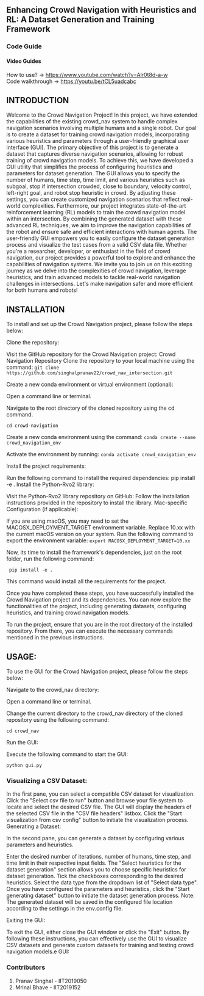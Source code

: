 ## Enhancing Crowd Navigation with Heuristics and RL: A Dataset Generation and Training Framework
### Code Guide
#### Video Guides 
How to use? -> https://www.youtube.com/watch?v=Alr0t8d-a-w <br>
Code walkthrough -> https://youtu.be/tCL5uadcabc
## INTRODUCTION
Welcome to the Crowd Navigation Project! In this project, we have extended the capabilities of the existing crowd_nav system to handle complex navigation scenarios involving multiple humans and a single robot. Our goal is to create a dataset for training crowd navigation models, incorporating various heuristics and parameters through a user-friendly graphical user interface (GUI). 
The primary objective of this project is to generate a dataset that captures diverse navigation scenarios, allowing for robust training of crowd navigation models. To achieve this, we have developed a GUI utility that simplifies the process of configuring heuristics and parameters for dataset generation. The GUI allows you to specify the number of humans, time step, time limit, and various heuristics such as subgoal, stop if intersection crowded, close to boundary, velocity control, left-right goal, and robot stop heuristic in crowd.
By adjusting these settings, you can create customized navigation scenarios that reflect real-world complexities. Furthermore, our project integrates state-of-the-art reinforcement learning (RL) models to train the crowd navigation model within an intersection. By combining the generated dataset with these advanced RL techniques, we aim to improve the navigation capabilities of the robot and ensure safe and efficient interactions with human agents. The user-friendly GUI empowers you to easily configure the dataset generation process and visualize the test cases from a valid CSV data file. 
Whether you're a researcher, developer, or enthusiast in the field of crowd navigation, our project provides a powerful tool to explore and enhance the capabilities of navigation systems. We invite you to join us on this exciting journey as we delve into the complexities of crowd navigation, leverage heuristics, and train advanced models to tackle real-world navigation challenges in intersections. Let's make navigation safer and more efficient for both humans and robots!

## INSTALLATION

To install and set up the Crowd Navigation project, please follow the steps below:

Clone the repository:

Visit the GitHub repository for the Crowd Navigation project: Crowd Navigation Repository
Clone the repository to your local machine using the command: 
```git clone https://github.com/singhalpranav22/crowd_nav_intersection.git```

Create a new conda environment or virtual environment (optional):

Open a command line or terminal.

Navigate to the root directory of the cloned repository using the cd command.

```cd crowd-navigation```


Create a new conda environment using the command: 
```conda create --name crowd_navigation_env```


Activate the environment by running: 
```conda activate crowd_navigation_env```


Install the project requirements:

Run the following command to install the required dependencies: pip install -e .
Install the Python-Rvo2 library:

Visit the Python-Rvo2 library repository on GitHub: 
Follow the installation instructions provided in the repository to install the library.
Mac-specific Configuration (if applicable):

If you are using macOS, you may need to set the MACOSX_DEPLOYMENT_TARGET environment variable. Replace 10.xx with the current macOS version on your system.
Run the following command to export the environment variable: 
```export MACOSX_DEPLOYMENT_TARGET=10.xx```



Now, its time to install the framework's dependencies, just on the root folder, run the following command:


``` pip install -e .```


This command would install all the requirements for the project.

Once you have completed these steps, you have successfully installed the Crowd Navigation project and its dependencies. You can now explore the functionalities of the project, including generating datasets, configuring heuristics, and training crowd navigation models.

To run the project, ensure that you are in the root directory of the installed repository. From there, you can execute the necessary commands mentioned in the previous instructions.

## USAGE:
To use the GUI for the Crowd Navigation project, please follow the steps below:

Navigate to the crowd_nav directory:

Open a command line or terminal.

Change the current directory to the crowd_nav directory of the cloned repository using the following command:

```cd crowd_nav```

Run the GUI:

Execute the following command to start the GUI:

```python gui.py```
### Visualizing a CSV Dataset:

In the first pane, you can select a compatible CSV dataset for visualization.
Click the "Select csv file to run" button and browse your file system to locate and select the desired CSV file.
The GUI will display the headers of the selected CSV file in the "CSV file headers" listbox.
Click the "Start visualization from csv config" button to initiate the visualization process.
Generating a Dataset:


In the second pane, you can generate a dataset by configuring various parameters and heuristics.

Enter the desired number of iterations, number of humans, time step, and time limit in their respective input fields.
The "Select heuristics for the dataset generation" section allows you to choose specific heuristics for dataset generation.
Tick the checkboxes corresponding to the desired heuristics.
Select the data type from the dropdown list of "Select data type".
Once you have configured the parameters and heuristics, click the "Start generating dataset" button to initiate the dataset generation process.
Note: The generated dataset will be saved in the configured file location according to the settings in the env.config file.

Exiting the GUI:

To exit the GUI, either close the GUI window or click the "Exit" button.
By following these instructions, you can effectively use the GUI to visualize CSV datasets and generate custom datasets for training and testing crowd navigation models.e GUI:

### Contributors
1. Pranav Singhal - IIT2019050
2. Mrinal Bhave - IIT2019152
